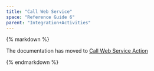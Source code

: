 ```yaml
---
title: "Call Web Service"
space: "Reference Guide 6"
parent: "Integration+Activities"
---
```



<div class="alert alert-warning">{% markdown %}

The documentation has moved to [Call Web Service Action](Call+Web+Service+Action)

{% endmarkdown %}</div>
